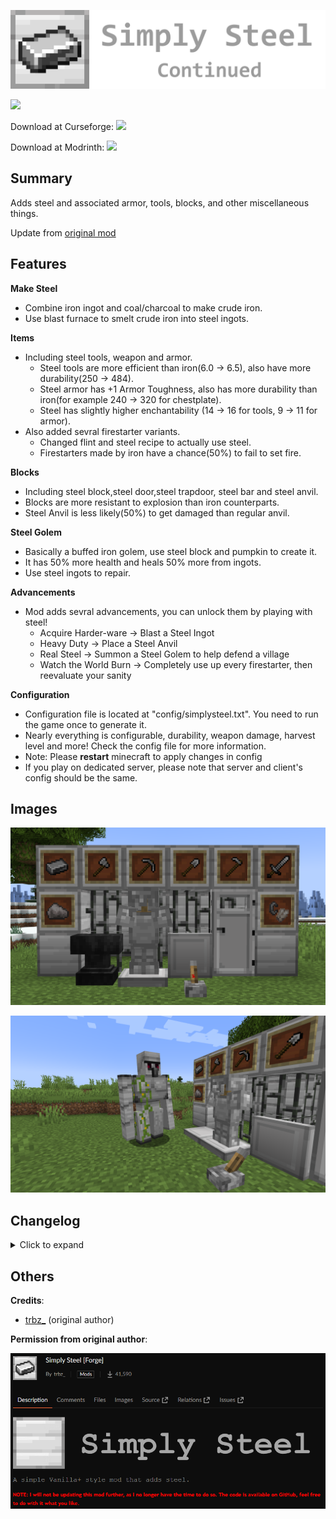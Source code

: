 ![](https://raw.githubusercontent.com/SkpC9/Simply-Steel/main/images/simplysteellogowide.png)

[![](https://cf.way2muchnoise.eu/versions/890092.svg)](https://www.curseforge.com/minecraft/mc-mods/simply-steel-continued)

Download at Curseforge: [![](https://cf.way2muchnoise.eu/full_890092_downloads.svg)](https://www.curseforge.com/minecraft/mc-mods/simply-steel-continued)

Download at Modrinth: [![](https://img.shields.io/modrinth/dt/iWzswank?logo=modrinth)](https://modrinth.com/mod/simply-steel-continued)

Summary
-

Adds steel and associated armor, tools, blocks, and other miscellaneous things.

Update from [original mod](https://www.curseforge.com/minecraft/mc-mods/simply-steel-forge)

Features
-

**Make Steel**

- Combine iron ingot and coal/charcoal to make crude iron.
- Use blast furnace to smelt crude iron into steel ingots.

**Items**

- Including steel tools, weapon and armor.
  - Steel tools are more efficient than iron(6.0 -> 6.5), also have more durability(250 -> 484).
  - Steel armor has +1 Armor Toughness, also has more durability than iron(for example 240 -> 320 for chestplate).
  - Steel has slightly higher enchantability (14 -> 16 for tools, 9 -> 11 for armor).
- Also added sevral firestarter variants.
  - Changed flint and steel recipe to actually use steel.
  - Firestarters made by iron have a chance(50%) to fail to set fire.

**Blocks**

- Including steel block,steel door,steel trapdoor, steel bar and steel anvil.
- Blocks are more resistant to explosion than iron counterparts.
- Steel Anvil is less likely(50%) to get damaged than regular anvil.

**Steel Golem**

- Basically a buffed iron golem, use steel block and pumpkin to create it.
- It has 50% more health and heals 50% more from ingots.
- Use steel ingots to repair.

**Advancements**

- Mod adds sevral advancements, you can unlock them by playing with steel!
  - Acquire Harder-ware -> Blast a Steel Ingot
  - Heavy Duty -> Place a Steel Anvil
  - Real Steel -> Summon a Steel Golem to help defend a village
  - Watch the World Burn -> Completely use up every firestarter, then reevaluate your sanity

**Configuration**

- Configuration file is located at "config/simplysteel.txt". You need to run the game once to generate it.
- Nearly everything is configurable, durability, weapon damage, harvest level and more! Check the config file for more information.
- Note: Please **restart** minecraft to apply changes in config
- If you play on dedicated server, please note that server and client's config should be the same.

Images
-

![items and blocks](https://raw.githubusercontent.com/SkpC9/Simply-Steel/main/images/items%20and%20blocks.png)

![steel golem](https://raw.githubusercontent.com/SkpC9/Simply-Steel/main/images/steel%20golem.png)

Changelog
-

<details>

<summary>Click to expand</summary>

**2.2.1**

- Updated to forge 1.20.1
- Fixed some tags

**2.2.2**

- Fixed dedicated server crash when this mod is added
- Fixed steel anvil falling and damage issues

**2.2.3**

- Added steel shears, more durability than regular shears
- Added configurations, nearly everything in this mod is now configurable!

</details>

Others
-

**Credits**:

- [trbz_](https://legacy.curseforge.com/members/trbz_/projects) (original author)


**Permission from original author**:

![Permission from original author](https://raw.githubusercontent.com/SkpC9/Simply-Steel/main/images/permission%20from%20original%20author.png)

